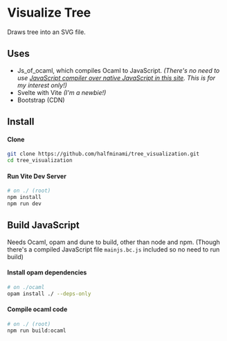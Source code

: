 # Visualize Tree

Draws tree into an SVG file.

## Uses

- Js_of_ocaml, which compiles Ocaml to JavaScript.
*(There's no need to use [JavaScript compiler over native JavaScript in this site](./memo.md#foreign-language-in-browser). This is for my interest only!)*
- Svelte with Vite *(I'm a newbie!)*
- Bootstrap (CDN)

## Install
#### Clone
```bash
git clone https://github.com/halfminami/tree_visualization.git
cd tree_visualization
```

#### Run Vite Dev Server
```bash
# on ./ (root)
npm install
npm run dev
```

## Build JavaScript

Needs Ocaml, opam and dune to build, other than node and npm.
(Though there's a compiled JavaScript file `mainjs.bc.js` included so no need to run build)

#### Install opam dependencies
```bash
# on ./ocaml
opam install ./ --deps-only
```
#### Compile ocaml code
```bash
# on ./ (root)
npm run build:ocaml
```
